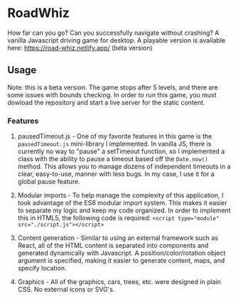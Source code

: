 # RoadWhiz
How far can you go? Can you successfully navigate without crashing? A vanilla Javascript driving game for desktop. A playable version is available here: https://road-whiz.netlify.app/ (beta version)

## Usage
Note: this is a beta version. The game stops after 5 levels, and there are some issues with bounds checking.
In order to run this game, you must dowload the repository and start a live server for the static content. 


### Features
1. pausedTimeout.js - One of my favorite features in this game is the `pausedTimeout.js` mini-library I implemented. In vanilla JS, there is currently no way
to "pause" a setTimeout function, so I implemented a class with the ability to pause a timeout based off the `Date.now()` method. This allows you 
to manage dozens of independent timeouts in a clear, easy-to-use, manner with less bugs. In my case, I use it for a global pause feature.

2. Modular imports - To help manage the complexity of this application, I took advantage of the ES6 modular import system. 
This makes it easier to separate my logic and keep my code organized. In order to implement this in HTML5, the following code is required: `<script type="module" src="./script.js"></script>`

3. Content generation - Similar to using an external framework such as React, all of the HTML content is
separated into components and generated dynamically with Javascript. A position/color/rotation object argument is specified, making it easier to generate
content, maps, and specify location.

4. Graphics - All of the graphics, cars, trees, etc. were designed in plain CSS. No external icons or SVG's.





